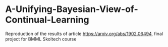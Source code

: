 # A-Unifying-Bayesian-View-of-Continual-Learning
Reproduction of the results of article https://arxiv.org/abs/1902.06494, final project for BMML Skoltech course
